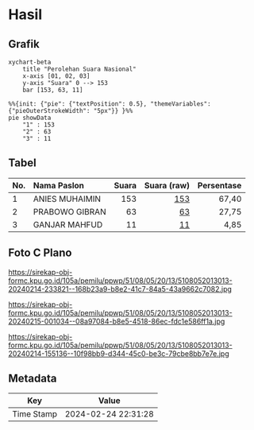 # Hasil

## Grafik

```mermaid
xychart-beta
    title "Perolehan Suara Nasional"
    x-axis [01, 02, 03]
    y-axis "Suara" 0 --> 153
    bar [153, 63, 11]
```

```mermaid
%%{init: {"pie": {"textPosition": 0.5}, "themeVariables": {"pieOuterStrokeWidth": "5px"}} }%%
pie showData
    "1" : 153
    "2" : 63
    "3" : 11
```

## Tabel

| No. | Nama Paslon    | Suara | Suara (raw) | Persentase |
|:--- |:-------------- | -----:| -----------:| ----------:|
| 1   | ANIES MUHAIMIN | 153   | [153][p-1]  | 67,40      |
| 2   | PRABOWO GIBRAN | 63    | [63][p-2]   | 27,75      |
| 3   | GANJAR MAHFUD  | 11    | [11][p-3]   | 4,85       |


[p-1]: https://github.com/gigit-pemilu/pemilu-2024/blob/main/pilpres/hitung-suara/sub/51-bali/sub/08-buleleng/sub/05-sukasada/sub/2013-tegallinggah/sub/013-tps/sub/paslon-1.txt
[p-2]: https://github.com/gigit-pemilu/pemilu-2024/blob/main/pilpres/hitung-suara/sub/51-bali/sub/08-buleleng/sub/05-sukasada/sub/2013-tegallinggah/sub/013-tps/sub/paslon-2.txt
[p-3]: https://github.com/gigit-pemilu/pemilu-2024/blob/main/pilpres/hitung-suara/sub/51-bali/sub/08-buleleng/sub/05-sukasada/sub/2013-tegallinggah/sub/013-tps/sub/paslon-3.txt

## Foto C Plano

https://sirekap-obj-formc.kpu.go.id/105a/pemilu/ppwp/51/08/05/20/13/5108052013013-20240214-233821--168b23a9-b8e2-41c7-84a5-43a9662c7082.jpg

https://sirekap-obj-formc.kpu.go.id/105a/pemilu/ppwp/51/08/05/20/13/5108052013013-20240215-001034--08a97084-b8e5-4518-86ec-fdc1e586ff1a.jpg

https://sirekap-obj-formc.kpu.go.id/105a/pemilu/ppwp/51/08/05/20/13/5108052013013-20240214-155136--10f98bb9-d344-45c0-be3c-79cbe8bb7e7e.jpg


## Metadata

| Key        | Value               |
| ---------- | ------------------- |
| Time Stamp | 2024-02-24 22:31:28 |



